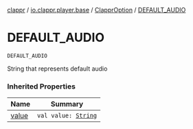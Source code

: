 [clappr](../../index.md) / [io.clappr.player.base](../index.md) / [ClapprOption](index.md) / [DEFAULT_AUDIO](./-d-e-f-a-u-l-t_-a-u-d-i-o.md)

# DEFAULT_AUDIO

`DEFAULT_AUDIO`

String that represents default audio

### Inherited Properties

| Name | Summary |
|---|---|
| [value](value.md) | `val value: `[`String`](https://kotlinlang.org/api/latest/jvm/stdlib/kotlin/-string/index.html) |
